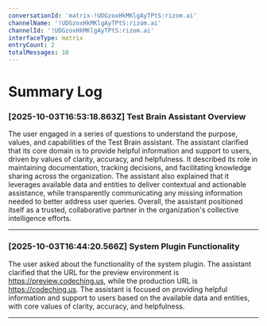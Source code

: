 ```yaml
---
conversationId: 'matrix-!UDGzoxHkMKlgAyTPtS:rizom.ai'
channelName: '!UDGzoxHkMKlgAyTPtS:rizom.ai'
channelId: '!UDGzoxHkMKlgAyTPtS:rizom.ai'
interfaceType: matrix
entryCount: 2
totalMessages: 10
---
```

# Summary Log

### [2025-10-03T16:53:18.863Z] Test Brain Assistant Overview

The user engaged in a series of questions to understand the purpose, values, and capabilities of the Test Brain assistant. The assistant clarified that its core domain is to provide helpful information and support to users, driven by values of clarity, accuracy, and helpfulness. It described its role in maintaining documentation, tracking decisions, and facilitating knowledge sharing across the organization. The assistant also explained that it leverages available data and entities to deliver contextual and actionable assistance, while transparently communicating any missing information needed to better address user queries. Overall, the assistant positioned itself as a trusted, collaborative partner in the organization's collective intelligence efforts.

---

### [2025-10-03T16:44:20.566Z] System Plugin Functionality

The user asked about the functionality of the system plugin. The assistant clarified that the URL for the preview environment is https://preview.codeching.us, while the production URL is https://codeching.us. The assistant is focused on providing helpful information and support to users based on the available data and entities, with core values of clarity, accuracy, and helpfulness.

---
